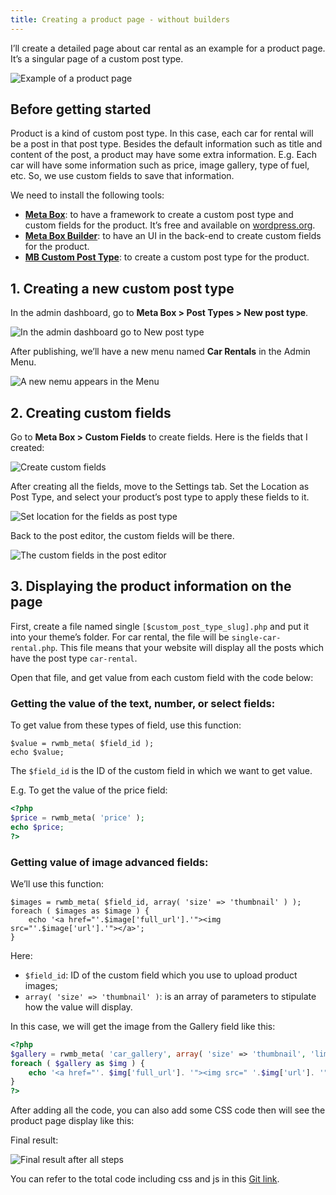```yaml
---
title: Creating a product page - without builders
---
```


I’ll create a detailed page about car rental as an example for a product page. It’s a singular page of a custom post type.

![Example of a product page](https://i.imgur.com/dRktwaD.png)

## Before getting started

Product is a kind of custom post type. In this case, each car for rental will be a post in that post type. Besides the default information such as title and content of the post, a product may have some extra information. E.g. Each car will have some information such as price, image gallery, type of fuel, etc. So, we use custom fields to save that information.

We need to install the following tools:

* **[Meta Box](https://metabox.io)**: to have a framework to create a custom post type and custom fields for the product. It’s free and available on [wordpress.org](https://wordpress.org/).
* **[Meta Box Builder](https://metabox.io/plugins/meta-box-builder/?swcfpc=1)**: to have an UI in the back-end to create custom fields for the product.
* **[MB Custom Post Type](https://metabox.io/plugins/custom-post-type/?swcfpc=1)**: to create a custom post type for the product.

## 1. Creating a new custom post type

In the admin dashboard, go to **Meta Box > Post Types > New post type**.

![In the admin dashboard go to New post type](https://i.imgur.com/ULeXtVp.png)

After publishing, we’ll have a new menu named **Car Rentals** in the Admin Menu.

![A new nemu appears in the Menu](https://i.imgur.com/CNMPsat.png)

## 2. Creating custom fields

Go to **Meta Box > Custom Fields** to create fields. Here is the fields that I created:

![Create custom fields](https://i.imgur.com/RIwOiKG.png)

After creating all the fields, move to the Settings tab. Set the Location as Post Type, and select your product’s post type to apply these fields to it.

![Set location for the fields as post type](https://i.imgur.com/hEMfKpf.png)

Back to the post editor, the custom fields will be there.

![The custom fields in the post editor](https://i.imgur.com/8zhAekK.gif)

## 3. Displaying the product information on the page

First, create a file named single `[$custom_post_type_slug].php` and put it into your theme’s folder. For car rental, the file will be `single-car-rental.php`. This file means that your website will display all the posts which have the post type `car-rental`.

Open that file, and get value from each custom field with the code below:

### Getting the value of the text, number, or select fields:

To get value from these types of field, use this function:

```
$value = rwmb_meta( $field_id );
echo $value;
```

The `$field_id` is the ID of the custom field in which we want to get value.

E.g. To get the value of the price field:

```php
<?php
$price = rwmb_meta( 'price' );
echo $price;
?>
```
### Getting value of image advanced fields:

We’ll use this function:

```
$images = rwmb_meta( $field_id, array( 'size' => 'thumbnail' ) );
foreach ( $images as $image ) {
    echo '<a href="'.$image['full_url'].'"><img src="'.$image['url'].'"></a>';
}
```
Here:

* `$field_id`: ID of the custom field which you use to upload product images;
* `array( 'size' => 'thumbnail' )`: is an array of parameters to stipulate how the value will display.

In this case, we will get the image from the Gallery field like this:
```php
<?php
$gallery = rwmb_meta( 'car_gallery', array( 'size' => 'thumbnail', 'limit' => 5 ) );
foreach ( $gallery as $img ) {
    echo '<a href="'. $img['full_url']. '"><img src=" '.$img['url']. '"></a>';
}
?>
```
After adding all the code, you can also add some CSS code then will see the product page display like this:

Final result:

![Final result after all steps](https://i.imgur.com/dRktwaD.png)

You can refer to the total code including css and js  in this [Git link](https://github.com/wpmetabox/tutorials/blob/master/create-a-product-page-without-builders/single-car-rental.php).
